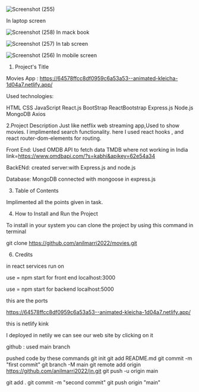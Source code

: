 
![Screenshot (255)](https://user-images.githubusercontent.com/132343434/236681042-9c4bbefc-e329-44b9-b497-a724b1f3c995.png)

In laptop screen


![Screenshot (258)](https://user-images.githubusercontent.com/132343434/236681521-08ab9493-2571-4517-a52e-b83db318859b.png)
In mack book

![Screenshot (257)](https://user-images.githubusercontent.com/132343434/236681567-e6ed402a-53e4-45f0-b519-611c94517bcf.png)
In tab screen

![Screenshot (256)](https://user-images.githubusercontent.com/132343434/236681577-57728482-cf43-4d5d-a104-742469de280a.png)
In mobile screen


1. Project's Title


Movies App : https://64578ffcc8df0959c6a53a53--animated-kleicha-1d04a7.netlify.app/

Used technologies:

HTML
CSS
JavaScript
React.js
BootStrap
ReactBootstrap
Express.js
Node.js
MongoDB
Axios

2.Project Description
Just like netflix web streaming app,Used to show movies.
I implimented search functionality.
here I used react hooks , and react router-dom-elements for routing.

Front End:
Used OMDB API to fetch data TMDB where not working in India
link=https://www.omdbapi.com/?s=kabhi&apikey=62e54a34

BackENd: 
created server:with Express.js and node.js

Database: MongoDB connected with mongoose in express.js

3. Table of Contents

Implimented all the points given in task.

4. How to Install and Run the Project

To install in your system you can clone the project by using this command in terminal

git clone https://github.com/anilmarri2022/movies.git


6.   Credits

in react services run on 

use = npm start  for front end
localhost:3000

use = npm start for backend
localhost:5000


this are the ports

https://64578ffcc8df0959c6a53a53--animated-kleicha-1d04a7.netlify.app/

this is netlify kink 

I deployed in netily we can see our web site by clicking on it


github : used main branch

pushed code by these commands
git init
git add README.md
git commit -m "first commit"
git branch -M main
git remote add origin https://github.com/anilmarri2022/jn.git
git push -u origin main

git add . 
git commit -m "second commit" 
git push origin "main"




